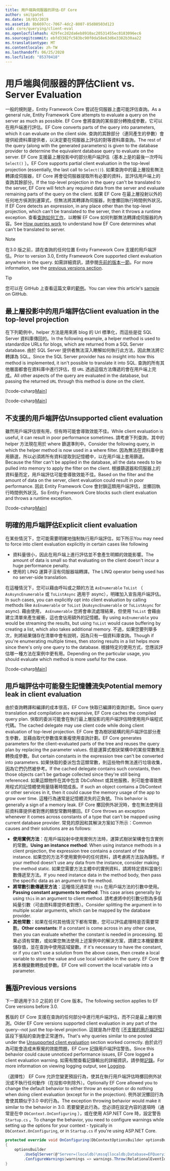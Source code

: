 ```yaml
---
title: 用戶端與伺服器的評估-EF Core
author: smitpatel
ms.date: 10/03/2019
ms.assetid: 8b6697cc-7067-4dc2-8007-85d80503d123
uid: core/querying/client-eval
ms.openlocfilehash: 429fec2d2da6eb8910ac20531455ec8183096ec6
ms.sourcegitcommit: ebfd3382fc583bc90f0da58e63d6e3382b30aa22
ms.translationtype: MT
ms.contentlocale: zh-TW
ms.lasthandoff: 06/25/2020
ms.locfileid: "85370418"
---
```

# <a name="client-vs-server-evaluation"></a><span data-ttu-id="3de91-102">用戶端與伺服器的評估</span><span class="sxs-lookup"><span data-stu-id="3de91-102">Client vs. Server Evaluation</span></span>

<span data-ttu-id="3de91-103">一般的規則是，Entity Framework Core 嘗試在伺服器上盡可能評估查詢。</span><span class="sxs-lookup"><span data-stu-id="3de91-103">As a general rule, Entity Framework Core attempts to evaluate a query on the server as much as possible.</span></span> <span data-ttu-id="3de91-104">EF Core 會將查詢的某些部分轉換成參數，它可以在用戶端進行評估。</span><span class="sxs-lookup"><span data-stu-id="3de91-104">EF Core converts parts of the query into parameters, which it can evaluate on the client side.</span></span> <span data-ttu-id="3de91-105">查詢的其餘部分（連同產生的參數）會提供給資料庫提供者，以決定要在伺服器上評估的對等資料庫查詢。</span><span class="sxs-lookup"><span data-stu-id="3de91-105">The rest of the query (along with the generated parameters) is given to the database provider to determine the equivalent database query to evaluate on the server.</span></span> <span data-ttu-id="3de91-106">EF Core 支援最上層投影中的部分用戶端評估（基本上是的最後一次呼叫 `Select()` ）。</span><span class="sxs-lookup"><span data-stu-id="3de91-106">EF Core supports partial client evaluation in the top-level projection (essentially, the last call to `Select()`).</span></span> <span data-ttu-id="3de91-107">如果查詢中的最上層投影無法轉譯成伺服器，EF Core 將會從伺服器提取所有必要的資料，並評估用戶端上的查詢其餘部分。</span><span class="sxs-lookup"><span data-stu-id="3de91-107">If the top-level projection in the query can't be translated to the server, EF Core will fetch any required data from the server and evaluate remaining parts of the query on the client.</span></span> <span data-ttu-id="3de91-108">如果 EF Core 在最上層投射以外的任何地方偵測到運算式，但無法將其轉譯為伺服器，則會擲回執行時間例外狀況。</span><span class="sxs-lookup"><span data-stu-id="3de91-108">If EF Core detects an expression, in any place other than the top-level projection, which can't be translated to the server, then it throws a runtime exception.</span></span> <span data-ttu-id="3de91-109">查看[查詢如何工作](xref:core/querying/how-query-works)，以瞭解 EF Core 如何判斷無法轉譯成伺服器的內容。</span><span class="sxs-lookup"><span data-stu-id="3de91-109">See [How queries work](xref:core/querying/how-query-works) to understand how EF Core determines what can't be translated to server.</span></span>

> [!NOTE]
> <span data-ttu-id="3de91-110">在3.0 版之前，請在查詢的任何位置 Entity Framework Core 支援的用戶端評估。</span><span class="sxs-lookup"><span data-stu-id="3de91-110">Prior to version 3.0, Entity Framework Core supported client evaluation anywhere in the query.</span></span> <span data-ttu-id="3de91-111">如需詳細資訊，請參閱[先前的版本一節](#previous-versions)。</span><span class="sxs-lookup"><span data-stu-id="3de91-111">For more information, see the [previous versions section](#previous-versions).</span></span>

> [!TIP]
> <span data-ttu-id="3de91-112">您可以在 GitHub 上查看這篇文章的[範例](https://github.com/dotnet/EntityFramework.Docs/tree/master/samples/core/Querying)。</span><span class="sxs-lookup"><span data-stu-id="3de91-112">You can view this article's [sample](https://github.com/dotnet/EntityFramework.Docs/tree/master/samples/core/Querying) on GitHub.</span></span>

## <a name="client-evaluation-in-the-top-level-projection"></a><span data-ttu-id="3de91-113">最上層投影中的用戶端評估</span><span class="sxs-lookup"><span data-stu-id="3de91-113">Client evaluation in the top-level projection</span></span>

<span data-ttu-id="3de91-114">在下列範例中，helper 方法是用來將 blog 的 Url 標準化，而這些是從 SQL Server 資料庫傳回的。</span><span class="sxs-lookup"><span data-stu-id="3de91-114">In the following example, a helper method is used to standardize URLs for blogs, which are returned from a SQL Server database.</span></span> <span data-ttu-id="3de91-115">由於 SQL Server 提供者無法深入瞭解如何執行此方法，因此無法將它轉譯為 SQL。</span><span class="sxs-lookup"><span data-stu-id="3de91-115">Since the SQL Server provider has no insight into how this method is implemented, it isn't possible to translate it into SQL.</span></span> <span data-ttu-id="3de91-116">查詢的所有其他層面都會在資料庫中進行評估，但 `URL` 透過這個方法傳遞的會在用戶端上完成。</span><span class="sxs-lookup"><span data-stu-id="3de91-116">All other aspects of the query are evaluated in the database, but passing the returned `URL` through this method is done on the client.</span></span>

[!code-csharp[Main](../../../samples/core/Querying/ClientEval/Sample.cs#ClientProjection)]

[!code-csharp[Main](../../../samples/core/Querying/ClientEval/Sample.cs#ClientMethod)]

## <a name="unsupported-client-evaluation"></a><span data-ttu-id="3de91-117">不支援的用戶端評估</span><span class="sxs-lookup"><span data-stu-id="3de91-117">Unsupported client evaluation</span></span>

<span data-ttu-id="3de91-118">雖然用戶端評估很有用，但有時可能會導致效能不佳。</span><span class="sxs-lookup"><span data-stu-id="3de91-118">While client evaluation is useful, it can result in poor performance sometimes.</span></span> <span data-ttu-id="3de91-119">請考慮下列查詢，其中的 helper 方法現在用於 where 篩選準則中。</span><span class="sxs-lookup"><span data-stu-id="3de91-119">Consider the following query, in which the helper method is now used in a where filter.</span></span> <span data-ttu-id="3de91-120">因為無法在資料庫中套用篩選，所以必須將所有資料提取到記憶體中，以在用戶端上套用篩選。</span><span class="sxs-lookup"><span data-stu-id="3de91-120">Because the filter can't be applied in the database, all the data needs to be pulled into memory to apply the filter on the client.</span></span> <span data-ttu-id="3de91-121">根據篩選器和伺服器上的資料量而定，用戶端評估可能會導致效能不佳。</span><span class="sxs-lookup"><span data-stu-id="3de91-121">Based on the filter and the amount of data on the server, client evaluation could result in poor performance.</span></span> <span data-ttu-id="3de91-122">因此 Entity Framework Core 會封鎖這類用戶端評估，並擲回執行時間例外狀況。</span><span class="sxs-lookup"><span data-stu-id="3de91-122">So Entity Framework Core blocks such client evaluation and throws a runtime exception.</span></span>

[!code-csharp[Main](../../../samples/core/Querying/ClientEval/Sample.cs#ClientWhere)]

## <a name="explicit-client-evaluation"></a><span data-ttu-id="3de91-123">明確的用戶端評估</span><span class="sxs-lookup"><span data-stu-id="3de91-123">Explicit client evaluation</span></span>

<span data-ttu-id="3de91-124">在某些情況下，您可能需要明確地強制執行用戶端評估，如下所示</span><span class="sxs-lookup"><span data-stu-id="3de91-124">You may need to force into client evaluation explicitly in certain cases like following</span></span>

- <span data-ttu-id="3de91-125">資料量很小，因此在用戶端上進行評估並不會產生明顯的效能影響。</span><span class="sxs-lookup"><span data-stu-id="3de91-125">The amount of data is small so that evaluating on the client doesn't incur a huge performance penalty.</span></span>
- <span data-ttu-id="3de91-126">使用的 LINQ 運算子沒有伺服器端轉譯。</span><span class="sxs-lookup"><span data-stu-id="3de91-126">The LINQ operator being used has no server-side translation.</span></span>

<span data-ttu-id="3de91-127">在這種情況下，您可以藉由呼叫或之類的方法 `AsEnumerable` `ToList` （ `AsAsyncEnumerable` 或 `ToListAsync` 適用于 async），明確加入宣告用戶端評估。</span><span class="sxs-lookup"><span data-stu-id="3de91-127">In such cases, you can explicitly opt into client evaluation by calling methods like `AsEnumerable` or `ToList` (`AsAsyncEnumerable` or `ToListAsync` for async).</span></span> <span data-ttu-id="3de91-128">藉由使用， `AsEnumerable` 您將會串流處理結果，但使用 `ToList` 會藉由建立清單來產生緩衝，這也會佔用額外的記憶體。</span><span class="sxs-lookup"><span data-stu-id="3de91-128">By using `AsEnumerable` you would be streaming the results, but using `ToList` would cause buffering by creating a list, which also takes additional memory.</span></span> <span data-ttu-id="3de91-129">不過，如果您要列舉多次，則將結果儲存在清單中會有説明，因為只有一個資料庫查詢。</span><span class="sxs-lookup"><span data-stu-id="3de91-129">Though if you're enumerating multiple times, then storing results in a list helps more since there's only one query to the database.</span></span> <span data-ttu-id="3de91-130">根據特定的使用方式，您應該評估哪一種方法在案例中更有用。</span><span class="sxs-lookup"><span data-stu-id="3de91-130">Depending on the particular usage, you should evaluate which method is more useful for the case.</span></span>

[!code-csharp[Main](../../../samples/core/Querying/ClientEval/Sample.cs#ExplicitClientEval)]

## <a name="potential-memory-leak-in-client-evaluation"></a><span data-ttu-id="3de91-131">用戶端評估中可能發生記憶體流失</span><span class="sxs-lookup"><span data-stu-id="3de91-131">Potential memory leak in client evaluation</span></span>

<span data-ttu-id="3de91-132">由於查詢轉譯和編譯的成本很高，EF Core 快取已編譯的查詢計劃。</span><span class="sxs-lookup"><span data-stu-id="3de91-132">Since query translation and compilation are expensive, EF Core caches the compiled query plan.</span></span> <span data-ttu-id="3de91-133">快取的委派可能會在執行最上層投影的用戶端評估時使用用戶端程式代碼。</span><span class="sxs-lookup"><span data-stu-id="3de91-133">The cached delegate may use client code while doing client evaluation of top-level projection.</span></span> <span data-ttu-id="3de91-134">EF Core 會為樹狀結構的用戶端評估部分產生參數，並藉由取代參數值來重複使用查詢計劃。</span><span class="sxs-lookup"><span data-stu-id="3de91-134">EF Core generates parameters for the client-evaluated parts of the tree and reuses the query plan by replacing the parameter values.</span></span> <span data-ttu-id="3de91-135">但是運算式樹狀架構中的某些常數無法轉換成參數。</span><span class="sxs-lookup"><span data-stu-id="3de91-135">But certain constants in the expression tree can't be converted into parameters.</span></span> <span data-ttu-id="3de91-136">如果快取的委派包含這類常數，則這些物件無法進行垃圾收集，因為它們仍然被參考。</span><span class="sxs-lookup"><span data-stu-id="3de91-136">If the cached delegate contains such constants, then those objects can't be garbage collected since they're still being referenced.</span></span> <span data-ttu-id="3de91-137">如果這類物件在其中包含 DbCoNtext 或其他服務，則可能會導致應用程式的記憶體使用量隨著時間成長。</span><span class="sxs-lookup"><span data-stu-id="3de91-137">If such an object contains a DbContext or other services in it, then it could cause the memory usage of the app to grow over time.</span></span> <span data-ttu-id="3de91-138">這種行為通常是記憶體流失的正負號。</span><span class="sxs-lookup"><span data-stu-id="3de91-138">This behavior is generally a sign of a memory leak.</span></span> <span data-ttu-id="3de91-139">EF Core 擲回例外狀況時，會在無法使用目前資料庫提供者對應的類型常數時擲回。</span><span class="sxs-lookup"><span data-stu-id="3de91-139">EF Core throws an exception whenever it comes across constants of a type that can't be mapped using current database provider.</span></span> <span data-ttu-id="3de91-140">常見的原因和其解決方案如下所示：</span><span class="sxs-lookup"><span data-stu-id="3de91-140">Common causes and their solutions are as follows:</span></span>

- <span data-ttu-id="3de91-141">**使用實例方法**：在用戶端投射中使用實例方法時，運算式樹狀架構會包含實例的常數。</span><span class="sxs-lookup"><span data-stu-id="3de91-141">**Using an instance method**: When using instance methods in a client projection, the expression tree contains a constant of the instance.</span></span> <span data-ttu-id="3de91-142">如果您的方法不使用實例中的任何資料，請考慮將方法設為靜態。</span><span class="sxs-lookup"><span data-stu-id="3de91-142">If your method doesn't use any data from the instance, consider making the method static.</span></span> <span data-ttu-id="3de91-143">如果您需要方法主體中的實例資料，請將特定資料當做引數傳遞至方法。</span><span class="sxs-lookup"><span data-stu-id="3de91-143">If you need instance data in the method body, then pass the specific data as an argument to the method.</span></span>
- <span data-ttu-id="3de91-144">**將常數引數傳遞至方法**：這種情況通常是 `this` 在用戶端方法的引數中使用。</span><span class="sxs-lookup"><span data-stu-id="3de91-144">**Passing constant arguments to method**: This case arises generally by using `this` in an argument to client method.</span></span> <span data-ttu-id="3de91-145">請考慮將中的引數分割為多個純量引數（可由資料庫提供者對應）。</span><span class="sxs-lookup"><span data-stu-id="3de91-145">Consider splitting the argument in to multiple scalar arguments, which can be mapped by the database provider.</span></span>
- <span data-ttu-id="3de91-146">**其他常數**：如果在任何其他情況下都有常數，您可以評估處理時是否需要常數。</span><span class="sxs-lookup"><span data-stu-id="3de91-146">**Other constants**: If a constant is come across in any other case, then you can evaluate whether the constant is needed in processing.</span></span> <span data-ttu-id="3de91-147">如果必須有常數，或如果您無法使用上述案例中的解決方案，請建立本機變數來儲存值，並在查詢中使用區域變數。</span><span class="sxs-lookup"><span data-stu-id="3de91-147">If it's necessary to have the constant, or if you can't use a solution from the above cases, then create a local variable to store the value and use local variable in the query.</span></span> <span data-ttu-id="3de91-148">EF Core 會將本機變數轉換成參數。</span><span class="sxs-lookup"><span data-stu-id="3de91-148">EF Core will convert the local variable into a parameter.</span></span>

## <a name="previous-versions"></a><span data-ttu-id="3de91-149">舊版</span><span class="sxs-lookup"><span data-stu-id="3de91-149">Previous versions</span></span>

<span data-ttu-id="3de91-150">下一節適用于3.0 之前的 EF Core 版本。</span><span class="sxs-lookup"><span data-stu-id="3de91-150">The following section applies to EF Core versions before 3.0.</span></span>

<span data-ttu-id="3de91-151">舊版的 EF Core 支援在查詢的任何部分中進行用戶端評估，而不只是最上層的預測。</span><span class="sxs-lookup"><span data-stu-id="3de91-151">Older EF Core versions supported client evaluation in any part of the query--not just the top-level projection.</span></span> <span data-ttu-id="3de91-152">這就是為什麼在 [[不支援的用戶端評估](#unsupported-client-evaluation)] 區段下張貼的查詢會正常運作。</span><span class="sxs-lookup"><span data-stu-id="3de91-152">That's why queries similar to one posted under the [Unsupported client evaluation](#unsupported-client-evaluation) section worked correctly.</span></span> <span data-ttu-id="3de91-153">由於此行為可能會造成未察覺的效能問題，EF Core 記錄用戶端評估警告。</span><span class="sxs-lookup"><span data-stu-id="3de91-153">Since this behavior could cause unnoticed performance issues, EF Core logged a client evaluation warning.</span></span> <span data-ttu-id="3de91-154">如需有關查看記錄輸出的詳細資訊，請參閱[記錄](xref:core/miscellaneous/logging)。</span><span class="sxs-lookup"><span data-stu-id="3de91-154">For more information on viewing logging output, see [Logging](xref:core/miscellaneous/logging).</span></span>

<span data-ttu-id="3de91-155">（選擇性） EF Core 允許您變更預設行為，使其在執行用戶端評估時擲回例外狀況或不執行任何動作（在投影中則除外）。</span><span class="sxs-lookup"><span data-stu-id="3de91-155">Optionally EF Core allowed you to change the default behavior to either throw an exception or do nothing when doing client evaluation (except for in the projection).</span></span> <span data-ttu-id="3de91-156">例外狀況擲回行為會使其類似于3.0 中的行為。</span><span class="sxs-lookup"><span data-stu-id="3de91-156">The exception throwing behavior would make it similar to the behavior in 3.0.</span></span> <span data-ttu-id="3de91-157">若要變更此行為，您必須在設定內容的選項時（通常是在中 `DbContext.OnConfiguring` ），或在使用 ASP.NET Core 時，設定警告 `Startup.cs` 。</span><span class="sxs-lookup"><span data-stu-id="3de91-157">To change the behavior, you need to configure warnings while setting up the options for your context - typically in `DbContext.OnConfiguring`, or in `Startup.cs` if you're using ASP.NET Core.</span></span>

```csharp
protected override void OnConfiguring(DbContextOptionsBuilder optionsBuilder)
{
    optionsBuilder
        .UseSqlServer(@"Server=(localdb)\mssqllocaldb;Database=EFQuerying;Trusted_Connection=True;")
        .ConfigureWarnings(warnings => warnings.Throw(RelationalEventId.QueryClientEvaluationWarning));
}
```
